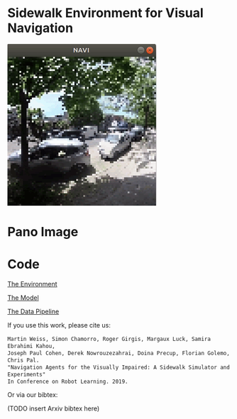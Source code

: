 # Sidewalk Environment for Visual Navigation
![](../img/example.gif)

# Pano Image

# Code
[The Environment](https://github.com/mweiss17/SEVN)

[The Model](https://github.com/mweiss17/SEVN-model)

[The Data Pipeline](https://github.com/mweiss17/SEVN-data)

If you use this work, please cite us:

```
Martin Weiss, Simon Chamorro, Roger Girgis, Margaux Luck, Samira Ebrahimi Kahou, 
Joseph Paul Cohen, Derek Nowrouzezahrai, Doina Precup, Florian Golemo, Chris Pal. 
"Navigation Agents for the Visually Impaired: A Sidewalk Simulator and Experiments" 
In Conference on Robot Learning. 2019.
```

Or via our bibtex:

(TODO insert Arxiv bibtex here)
